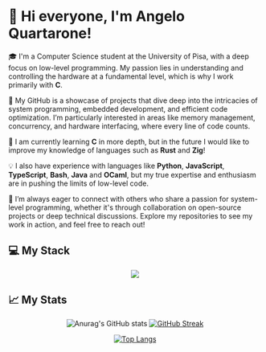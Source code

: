 # 👋 Hi everyone, I'm Angelo Quartarone!

🎓 I'm a Computer Science student at the University of Pisa, with a deep focus on low-level programming. My passion lies in understanding and controlling the hardware at a fundamental level, which is why I work primarily with **C**.

🔧 My GitHub is a showcase of projects that dive deep into the intricacies of system programming, embedded development, and efficient code optimization. I’m particularly interested in areas like memory management, concurrency, and hardware interfacing, where every line of code counts.

🌱 I am currently learning **C** in more depth, but in the future I would like to improve my knowledge of languages such as **Rust** and **Zig**!

💡 I also have experience with languages like **Python**, **JavaScript**, **TypeScript**, **Bash**, **Java** and **OCaml**, but my true expertise and enthusiasm are in pushing the limits of low-level code.

🚀 I’m always eager to connect with others who share a passion for system-level programming, whether it's through collaboration on open-source projects or deep technical discussions. Explore my repositories to see my work in action, and feel free to reach out!

## 💻 My Stack

<p align="center">
  <a href="https://skillicons.dev">
    <img src="https://skillicons.dev/icons?i=linux,vscode,git,bash,docker,c,py,rust,ocaml,js,ts"/>
  </a>
</p>

## 📈 My Stats

<div align="center">

![Anurag's GitHub stats](https://github-readme-stats.vercel.app/api?username=AngeloQuartarone&show_icons=true&theme=dark&rank_icon=github) 
[![GitHub Streak](https://github-readme-streak-stats.herokuapp.com/?user=AngeloQuartarone&theme=dark)](https://git.io/streak-stats)
 
[![Top Langs](https://github-readme-stats.vercel.app/api/top-langs/?username=AngeloQuartarone&layout=compact&theme=dark)](https://github.com/AngeloQuartarone/github-readme-stats)

</div>
